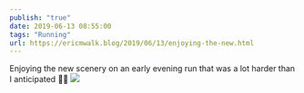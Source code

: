```yaml
---
publish: "true"
date: 2019-06-13 08:55:00
tags: "Running"
url: https://ericmwalk.blog/2019/06/13/enjoying-the-new.html
---
```


Enjoying the new scenery on an early evening run that was a lot harder than I anticipated 🏃‍♂️
![](https://ericmwalk.blog/uploads/2022/3759a28388.jpg)